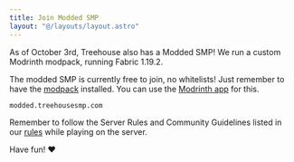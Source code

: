 ```yaml
---
title: Join Modded SMP
layout: "@/layouts/layout.astro"
---
```

As of October 3rd, Treehouse also has a Modded SMP! We run a custom Modrinth modpack, running Fabric 1.19.2.

The modded SMP is currently free to join, no whitelists! Just remember to have the [modpack](/treehouse-modded.mrpack) installed. You can use the [Modrinth app](https://modrinth.com/app) for this.
```
modded.treehousesmp.com
```
Remember to follow the Server Rules and Community Guidelines listed in our [rules](/rules) while playing on the server.

Have fun! ❤️
